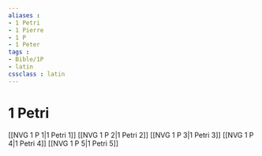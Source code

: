 ```yaml
---
aliases : 
- 1 Petri
- 1 Pierre
- 1 P
- 1 Peter
tags : 
- Bible/1P
- latin
cssclass : latin
---
```


# 1 Petri

[[NVG 1 P 1|1 Petri 1]]
[[NVG 1 P 2|1 Petri 2]]
[[NVG 1 P 3|1 Petri 3]]
[[NVG 1 P 4|1 Petri 4]]
[[NVG 1 P 5|1 Petri 5]]

